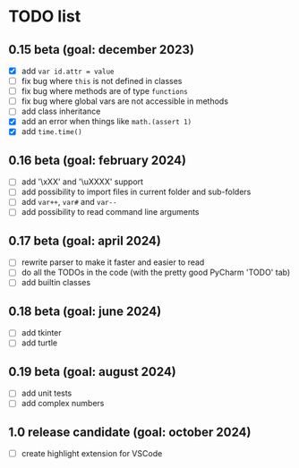 # TODO list
<!-- check mark character: ✅ -->

## 0.15 beta (goal: december 2023)
* [X] add `var id.attr = value`
* [ ] fix bug where `this` is not defined in classes
* [ ] fix bug where methods are of type `functions`
* [ ] fix bug where global vars are not accessible in methods
* [ ] add class inheritance
* [X] add an error when things like `math.(assert 1)`
* [X] add `time.time()`

## 0.16 beta (goal: february 2024)
* [ ] add '\xXX' and '\uXXXX' support
* [ ] add possibility to import files in current folder and sub-folders
* [ ] add `var++`, `var#` and `var--`
* [ ] add possibility to read command line arguments

## 0.17 beta (goal: april 2024)
* [ ] rewrite parser to make it faster and easier to read
* [ ] do all the TODOs in the code (with the pretty good PyCharm 'TODO' tab)
* [ ] add builtin classes

## 0.18 beta (goal: june 2024)
* [ ] add tkinter
* [ ] add turtle

## 0.19 beta (goal: august 2024)
* [ ] add unit tests
* [ ] add complex numbers

## 1.0 release candidate (goal: october 2024)
* [ ] create highlight extension for VSCode
